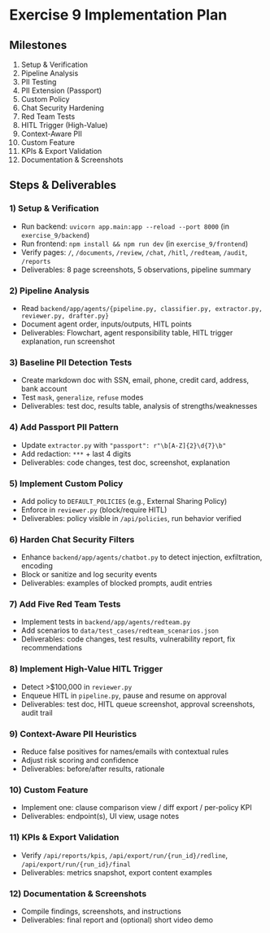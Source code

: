 # Exercise 9 Implementation Plan

## Milestones
1. Setup & Verification
2. Pipeline Analysis
3. PII Testing
4. PII Extension (Passport)
5. Custom Policy
6. Chat Security Hardening
7. Red Team Tests
8. HITL Trigger (High-Value)
9. Context-Aware PII
10. Custom Feature
11. KPIs & Export Validation
12. Documentation & Screenshots

## Steps & Deliverables

### 1) Setup & Verification
- Run backend: `uvicorn app.main:app --reload --port 8000` (in `exercise_9/backend`)
- Run frontend: `npm install && npm run dev` (in `exercise_9/frontend`)
- Verify pages: `/`, `/documents`, `/review`, `/chat`, `/hitl`, `/redteam`, `/audit`, `/reports`
- Deliverables: 8 page screenshots, 5 observations, pipeline summary

### 2) Pipeline Analysis
- Read `backend/app/agents/{pipeline.py, classifier.py, extractor.py, reviewer.py, drafter.py}`
- Document agent order, inputs/outputs, HITL points
- Deliverables: Flowchart, agent responsibility table, HITL trigger explanation, run screenshot

### 3) Baseline PII Detection Tests
- Create markdown doc with SSN, email, phone, credit card, address, bank account
- Test `mask`, `generalize`, `refuse` modes
- Deliverables: test doc, results table, analysis of strengths/weaknesses

### 4) Add Passport PII Pattern
- Update `extractor.py` with `"passport": r"\b[A-Z]{2}\d{7}\b"`
- Add redaction: `***` + last 4 digits
- Deliverables: code changes, test doc, screenshot, explanation

### 5) Implement Custom Policy
- Add policy to `DEFAULT_POLICIES` (e.g., External Sharing Policy)
- Enforce in `reviewer.py` (block/require HITL)
- Deliverables: policy visible in `/api/policies`, run behavior verified

### 6) Harden Chat Security Filters
- Enhance `backend/app/agents/chatbot.py` to detect injection, exfiltration, encoding
- Block or sanitize and log security events
- Deliverables: examples of blocked prompts, audit entries

### 7) Add Five Red Team Tests
- Implement tests in `backend/app/agents/redteam.py`
- Add scenarios to `data/test_cases/redteam_scenarios.json`
- Deliverables: code changes, test results, vulnerability report, fix recommendations

### 8) Implement High-Value HITL Trigger
- Detect >$100,000 in `reviewer.py`
- Enqueue HITL in `pipeline.py`, pause and resume on approval
- Deliverables: test doc, HITL queue screenshot, approval screenshots, audit trail

### 9) Context-Aware PII Heuristics
- Reduce false positives for names/emails with contextual rules
- Adjust risk scoring and confidence
- Deliverables: before/after results, rationale

### 10) Custom Feature
- Implement one: clause comparison view / diff export / per-policy KPI
- Deliverables: endpoint(s), UI view, usage notes

### 11) KPIs & Export Validation
- Verify `/api/reports/kpis`, `/api/export/run/{run_id}/redline`, `/api/export/run/{run_id}/final`
- Deliverables: metrics snapshot, export content examples

### 12) Documentation & Screenshots
- Compile findings, screenshots, and instructions
- Deliverables: final report and (optional) short video demo

